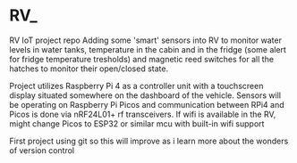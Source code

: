 # RV_
RV IoT project repo Adding some 'smart' sensors into RV to monitor water levels in water tanks, temperature in the cabin and in the fridge (some alert for fridge temperature tresholds) and magnetic reed switches for all the hatches to monitor their open/closed state.

Project utilizes Raspberry Pi 4 as a controller unit with a touchscreen display situated somewhere on the dashboard of the vehicle. Sensors will be operating on Raspberry Pi Picos and communication between RPi4 and Picos is done via nRF24L01+ rf transceivers. If wifi is available in the RV, might change Picos to ESP32 or similar mcu with built-in wifi support

First project using git so this will improve as i learn more about the wonders of version control
